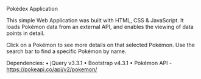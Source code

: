 Pokédex Application

This simple Web Application was built with HTML, CSS & JavaScript.
It loads Pokémon data from an external API, and enables the
viewing of data points in detail.

Click on a Pokémon to see more details on that selected Pokémon. Use the search bar to find a specific Pokémon by name.

Dependencies:
• jQuery v3.3.1
• Bootstrap v4.3.1
• Pokémon API - https://pokeapi.co/api/v2/pokemon/
